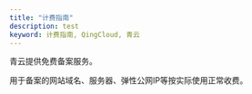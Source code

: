 ```yaml
---
title: "计费指南"
description: test
keyword: 计费指南, QingCloud, 青云
---
```




青云提供免费备案服务。

用于备案的网站域名、服务器、弹性公网IP等按实际使用正常收费。